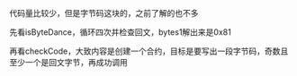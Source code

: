 代码量比较少，但是字节码这块的，之前了解的也不多

先看isByteDance，循环四次并检查回文，bytes1解出来是0x81

再看checkCode，大致内容是创建一个合约，目标是要写出一段字节码，奇数且至少一个是回文字节，再成功调用